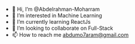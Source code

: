 - 👋 Hi, I’m @Abdelrahman-Moharram
- 👀 I’m interested in Machine Learning
- 🌱 I’m currently learning ReactJs
- 💞️ I’m looking to collaborate on Full-Stack
- 📫 How to reach me abdumo7aram@gmail.com

<!---
Abdelrahman-Moharram/Abdelrahman-Moharram is a ✨ special ✨ repository because its `README.md` (this file) appears on your GitHub profile.
You can click the Preview link to take a look at your changes.
--->
